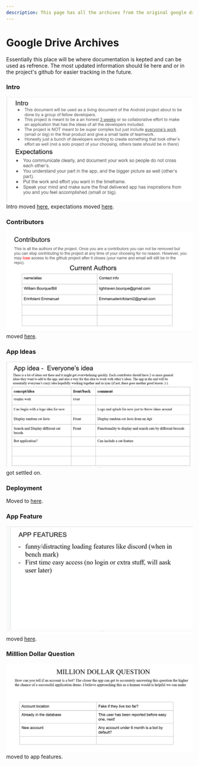 ```yaml
---
description: This page has all the archives from the original google drive.
---
```


# Google Drive Archives

Essentially this place will be where documentation is kepted and can be used as refrence. The most updated information should lie here and or in the project's github for easier tracking in the future.&#x20;

### Intro

![](<../.gitbook/assets/image (3).png>)Intro moved [here](https://app.gitbook.com/s/gsv41i9Sv20mRshXQGsP/), expectations moved [here](../sparklinglove/rules-of-conduct.md).

### Contributors

![](<../.gitbook/assets/image (2).png>)moved [here](../sparklinglove/authors.md).&#x20;

### App Ideas&#x20;

![](<../.gitbook/assets/image (6).png>)got settled on.&#x20;

### Deployment

Moved to [here](../sparklinglove/app-deployment.md).

### App Feature

![](<../.gitbook/assets/image (8).png>)moved [here](app-features.md).&#x20;

### Milllion Dollar Question

![](<../.gitbook/assets/image (4).png>)moved to app features.


